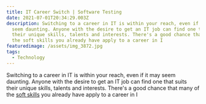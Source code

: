 ```yaml
---
title: IT Career Switch | Software Testing
date: 2021-07-01T20:34:29.003Z
description: Switching to a career in IT is within your reach, even if it may
  seem daunting. Anyone with the desire to get an IT job can find one that suits
  their unique skills, talents and interests. There's a good chance that many of
  the soft skills you already have apply to a career in I
featuredimage: /assets/img_3872.jpg
tags:
  - Technology
---
```

Switching to a career in IT is within your reach, even if it may seem daunting. Anyone with the desire to get an IT job can find one that suits their unique skills, talents and interests. There's a good chance that many of the [soft skills](https://www.comptia.org/career-change/exploring-it/skills-for-it) you already have apply to a career in I